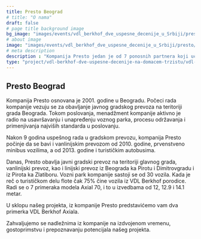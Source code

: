 ```yaml
---
title: Presto Beograd
# title: "O nama"
draft: false
# page title background image
bg_image: "images/events/vdl_berkhof_dve_uspesne_decenije_u_Srbiji/presto/presto-background.jpg"
# about image
image: "images/events/vdl_berkhof_dve_uspesne_decenije_u_Srbiji/presto/img1.jpg"
# meta description
description : "Kompanija Presto jedan je od 7 ponosnih partnera koji učestvuju u projektu VDL Berkhof: Dve uspešne decenije na domaćem tržištu, u realizaciji Balkan Transporta u saradnji sa VDL Bus & Coach Serbia."
type: "project/vdl-berkhof-dve-uspesne-decenije-na-domacem-trzistu/vdl-presto"
---
```


## Presto Beograd

Kompanija Presto osnovana je 2001. godine u Beogradu. Počeci rada kompanije vezuju se za obavljanje javnog gradskog prevoza na teritoriji grada Beograda. Tokom poslovanja, menadžment kompanije aktivno je radio na usavršavanju i unapređenju voznog parka, procesu održavanja i primenjivanja najviših standarda u poslovanju. 

Nakon 9 godina uspešnog rada u gradskom prevozu, kompanija Presto počinje da se bavi i vanlinijskim prevozom od 2010. godine, prvenstveno minibus vozilima, a od 2013. godine i turističkim autobusima.

Danas, Presto obavlja javni gradski prevoz na teritoriji glavnog grada, vanlinijski prevoz, kao i linijski prevoz iz Beograda ka Pirotu i Dimitrovgradu i iz Pirota ka Zlatiboru. Vozni park kompanije sastoji se od 30 vozila. Kada je reč o turističkom delu flote čak 75% čine vozila iz VDL Berkhof porodice. Radi se o 7 primeraka modela Axial 70, i to u izvedbama od 12, 12.9 i 14.1 metar.

U sklopu našeg projekta, iz kompanije Presto predstavićemo vam dva primerka VDL Berkhof Axiala.

Zahvaljujemo se nadležnima iz kompanije na izdvojenom vremenu, gostoprimstvu i prepoznavanju potencijala našeg projekta.